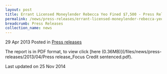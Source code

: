 ```yaml
---
layout: post
title: Errant Licensed Moneylender Rebecca Yeo Fined $7,500 - Press Release
permalink: /news/press-releases/errant-licensed-moneylender-rebecca-yeo-fined--7-500---press-rel
breadcrumb: Press Releases
collection_name: news
---
```



29 Apr 2013 Posted in [Press releases](/news/press-releases)


The report is in PDF format, to view click [here (0.36MB)](/files/news/press-releases/2013/04/Press release_Focus Credit sentenced.pdf).

<p class="right-side-updated">Last updated on 25 Nov 2014</p>
